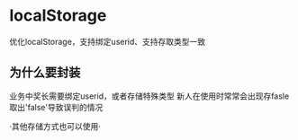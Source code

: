 # localStorage
优化localStorage，支持绑定userid、支持存取类型一致
## 为什么要封装
业务中奖长需要绑定userid，或者存储特殊类型
新人在使用时常常会出现存fasle取出'false'导致误判的情况

·其他存储方式也可以使用·

